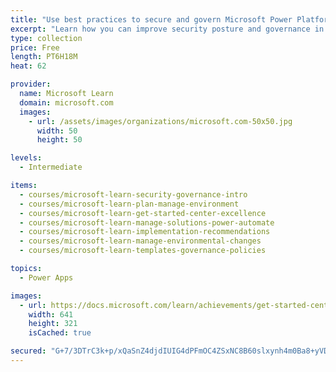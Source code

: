 ```yaml
---
title: "Use best practices to secure and govern Microsoft Power Platform environments"
excerpt: "Learn how you can improve security posture and governance in Microsoft Power Platform."
type: collection
price: Free
length: PT6H18M
heat: 62

provider:
  name: Microsoft Learn
  domain: microsoft.com
  images:
    - url: /assets/images/organizations/microsoft.com-50x50.jpg
      width: 50
      height: 50

levels:
  - Intermediate

items:
  - courses/microsoft-learn-security-governance-intro
  - courses/microsoft-learn-plan-manage-environment
  - courses/microsoft-learn-get-started-center-excellence
  - courses/microsoft-learn-manage-solutions-power-automate
  - courses/microsoft-learn-implementation-recommendations
  - courses/microsoft-learn-manage-environmental-changes
  - courses/microsoft-learn-templates-governance-policies

topics:
  - Power Apps

images:
  - url: https://docs.microsoft.com/learn/achievements/get-started-center-excellence-social.png
    width: 641
    height: 321
    isCached: true

secured: "G+7/3DTrC3k+p/xQaSnZ4djdIUIG4dPFmOC4ZSxNC8B60slxynh4m0Ba8+yVDU6y7R7fHKimDUTNDQC5fuYdyj3ygm6Yw3Q9wXzrX3qiONIdCg0/s3a1poDPHeP2rW8p1VavzC4LUz/T7kBAtMtQZxmPGoO3SR1KlDyaWool/sZHYAGoPMS6lVuJ6TRjc3L/en+icIsMFb+ZLgu3WEl0JRIETRmnq5uqBhLA0wtBJ3KE4LwvEEUkGJXs5MqDdw6KPXjtmOIE3IbWeVN2sMaEa1LOwiIj3+4hB4PsoO6gSQv0jmn+oS6LElJtlZ9slZYsBMZXsLjmFg5Kkbu3pFkVdPvKdOqFccuW9/Zxb/nfRWs=;9BG+xeeY4I8awDIqK45kyw=="
---
```


